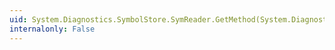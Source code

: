 ```yaml
---
uid: System.Diagnostics.SymbolStore.SymReader.GetMethod(System.Diagnostics.SymbolStore.SymbolToken)
internalonly: False
---
```

